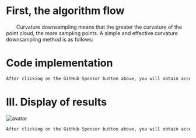 #  First, the algorithm flow 

   Curvature downsampling means that the greater the curvature of the point cloud, the more sampling points. A simple and effective curvature downsampling method is as follows: 

#  Code implementation 

  ```python  
After clicking on the GitHub Sponsor button above, you will obtain access permissions to my private code repository ( https://github.com/slowlon/my_code_bar ) to view this blog code. By searching the code number of this blog, you can find the code you need, code number is: 2024020309574465059
  ```  
#  III. Display of results 

 ![avatar]( 20210303213455960.png) 

  ```python  
After clicking on the GitHub Sponsor button above, you will obtain access permissions to my private code repository ( https://github.com/slowlon/my_code_bar ) to view this blog code. By searching the code number of this blog, you can find the code you need, code number is: 2024020309574465059
  ```  
